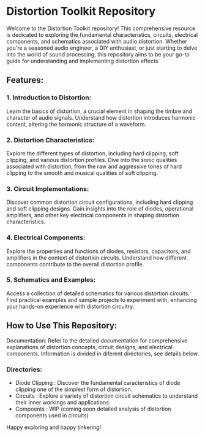 # Distortion Toolkit Repository
Welcome to the Distortion Toolkit repository! This comprehensive resource is dedicated to exploring the fundamental characteristics, circuits, electrical components, and schematics associated with audio distortion. Whether you're a seasoned audio engineer, a DIY enthusiast, or just starting to delve into the world of sound processing, this repository aims to be your go-to guide for understanding and implementing distortion effects.

## Features:
### 1. Introduction to Distortion:
Learn the basics of distortion, a crucial element in shaping the timbre and character of audio signals.
Understand how distortion introduces harmonic content, altering the harmonic structure of a waveform.

### 2. Distortion Characteristics:
Explore the different types of distortion, including hard clipping, soft clipping, and various distortion profiles.
Dive into the sonic qualities associated with distortion, from the raw and aggressive tones of hard clipping to the smooth and musical qualities of soft clipping.

### 3. Circuit Implementations:
Discover common distortion circuit configurations, including hard clipping and soft clipping designs.
Gain insights into the role of diodes, operational amplifiers, and other key electrical components in shaping distortion characteristics.

### 4. Electrical Components:
Explore the properties and functions of diodes, resistors, capacitors, and amplifiers in the context of distortion circuits.
Understand how different components contribute to the overall distortion profile.

### 5. Schematics and Examples:
Access a collection of detailed schematics for various distortion circuits.
Find practical examples and sample projects to experiment with, enhancing your hands-on experience with distortion circuitry.

## How to Use This Repository:
Documentation: Refer to the detailed documentation for comprehensive explanations of distortion concepts, circuit designs, and electrical components.
Information is divided in diferent directories, see details below.

### Directories:
- Diode Clipping : Discover the fundamental caracteristics of diode clipping one of the simplest form of distortion.
- Circuits       : Explore a variety of distortion circuit schematics to understand their inner workings and applications.
- Compoents      : WIP (coming soon detailed analysis of distortion components used in circuits)


Happy exploring and happy tinkering!


